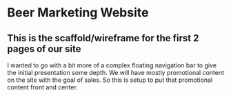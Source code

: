 # Beer Marketing Website

## This is the scaffold/wireframe for the first 2 pages of our site 
I wanted to go with a bit more of a complex floating navigation bar to give the initial presentation some depth.
We will have mostly promotional content on the site with the goal of sales. So this is setup to put that promotional content front and center.
